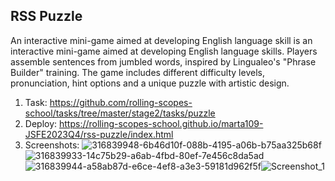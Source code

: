 ## RSS Puzzle

An interactive mini-game aimed at developing English language skill is an interactive mini-game aimed at developing English language skills. Players assemble sentences from jumbled words, inspired by Lingualeo's "Phrase Builder" training. The game includes different difficulty levels, pronunciation, hint options and a unique puzzle with artistic design.  

1. Task: https://github.com/rolling-scopes-school/tasks/tree/master/stage2/tasks/puzzle
2. Deploy: https://rolling-scopes-school.github.io/marta109-JSFE2023Q4/rss-puzzle/index.html
3. Screenshots: ![316839948-6b46d10f-088b-4195-a06b-b75aa325b68f](https://github.com/user-attachments/assets/6d72c428-bbaf-4395-a0d5-fb7676b12963)
![316839933-14c75b29-a6ab-4fbd-80ef-7e456c8da5ad](https://github.com/user-attachments/assets/406ee600-d33b-4b62-b6f3-23c6bfa15e4d)
![316839944-a58ab87d-e6ce-4ef8-a3e3-59181d962f5f](https://github.com/user-attachments/assets/dddf0a11-6769-4a35-a198-b38b4b72fcd7)![Screenshot_1](https://github.com/user-attachments/assets/bdf39730-4509-4fa7-ae65-ccf800b7f800)



